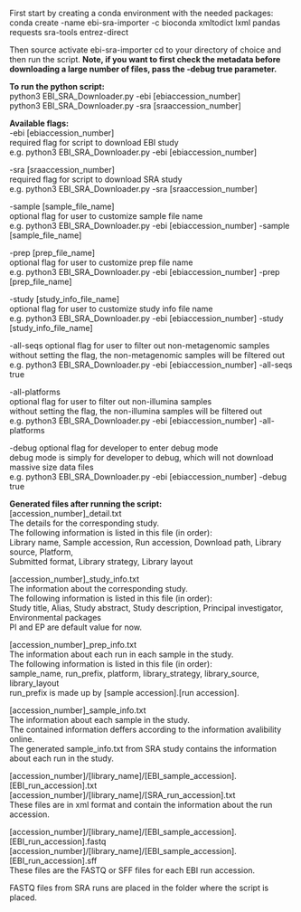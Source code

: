 First start by creating a conda environment with the needed packages:  
conda create -name ebi-sra-importer -c bioconda xmltodict lxml pandas requests sra-tools entrez-direct

Then source activate ebi-sra-importer
cd to your directory of choice and then run the script. __Note, if you want to first check the metadata before downloading a large number of files, pass the -debug true parameter.__

__To run the python script:__  
	python3 EBI_SRA_Downloader.py -ebi [ebiaccession_number]  
	python3 EBI_SRA_Downloader.py -sra [sraaccession_number]

__Available flags:__  
 -ebi [ebiaccession_number]  
 required flag for script to download EBI study  
 e.g. python3 EBI_SRA_Downloader.py -ebi [ebiaccession_number]

 -sra [sraaccession_number]  
 required flag for script to download SRA study  
 e.g. python3 EBI_SRA_Downloader.py -sra [sraaccession_number]

 -sample [sample_file_name]  
 optional flag for user to customize sample file name  
 e.g. python3 EBI_SRA_Downloader.py -ebi [ebiaccession_number] -sample [sample_file_name]

 -prep [prep_file_name]  
 optional flag for user to customize prep file name  
 e.g. python3 EBI_SRA_Downloader.py -ebi [ebiaccession_number] -prep [prep_file_name]

 -study [study_info_file_name]  
 optional flag for user to customize study info file name  
 e.g. python3 EBI_SRA_Downloader.py -ebi [ebiaccession_number] -study [study_info_file_name]

 -all-seqs
 optional flag for user to filter out non-metagenomic samples  
 without setting the flag, the non-metagenomic samples will be filtered out  
 e.g. python3 EBI_SRA_Downloader.py -ebi [ebiaccession_number] -all-seqs true

 -all-platforms  
 optional flag for user to filter out non-illumina samples  
 without setting the flag, the non-illumina samples will be filtered out  
 e.g. python3 EBI_SRA_Downloader.py -ebi [ebiaccession_number] -all-platforms 

 -debug 
 optional flag for developer to enter debug mode  
 debug mode is simply for developer to debug, which will not download massive size data files  
 e.g. python3 EBI_SRA_Downloader.py -ebi [ebiaccession_number] -debug true

__Generated files after running the script:__  
 [accession_number]_detail.txt  
 	The details for the corresponding study.  
 	The following information is listed in this file (in order):  
 		Library name, Sample accession, Run accession, Download path, Library source, Platform,  
 		Submitted format, Library strategy, Library layout

 [accession_number]_study_info.txt  
  The information about the corresponding study.  
  The following information is listed in this file (in order):  
 		Study title, Alias, Study abstract, Study description, Principal investigator, Environmental packages  
 	PI and EP are default value for now.

 [accession_number]_prep_info.txt  
 	The information about each run in each sample in the study.  
 	The following information is listed in this file (in order):  
 		sample_name, run_prefix, platform, library_strategy, library_source, library_layout  
 	run_prefix is made up by [sample accession].[run accession].

 [accession_number]_sample_info.txt  
 	The information about each sample in the study.  
 	The contained information deffers according to the information avalibility online.  
 	The generated sample_info.txt from SRA study contains the information about each run in the study.

 [accession_number]/[library_name]/[EBI_sample_accession].[EBI_run_accession].txt  
 [accession_number]/[library_name]/[SRA_run_accession].txt  
 	These files are in xml format and contain the information about the run accession.

 [accession_number]/[library_name]/[EBI_sample_accession].[EBI_run_accession].fastq  
 [accession_number]/[library_name]/[EBI_sample_accession].[EBI_run_accession].sff  
 	These files are the FASTQ or SFF files for each EBI run accession.

 FASTQ files from SRA runs are placed in the folder where the script is placed.  
